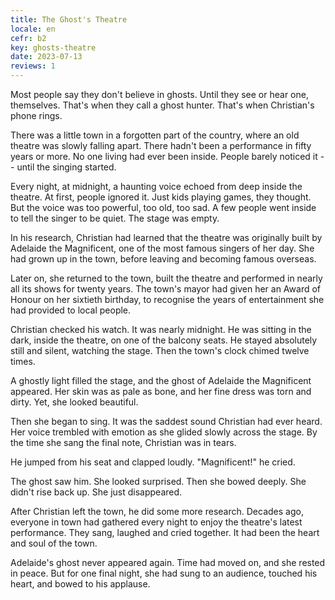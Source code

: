 ```yaml
---
title: The Ghost's Theatre
locale: en
cefr: b2
key: ghosts-theatre
date: 2023-07-13
reviews: 1
---
```


Most people say they don't believe in ghosts. Until they see or hear one, themselves. That's when they call a ghost hunter. That's when Christian's phone rings.

There was a little town in a forgotten part of the country, where an old theatre was slowly falling apart. There hadn't been a performance in fifty years or more. No one living had ever been inside. People barely noticed it -- until the singing started.

Every night, at midnight, a haunting voice echoed from deep inside the theatre. At first, people ignored it. Just kids playing games, they thought. But the voice was too powerful, too old, too sad. A few people went inside to tell the singer to be quiet. The stage was empty.

In his research, Christian had learned that the theatre was originally built by Adelaide the Magnificent, one of the most famous singers of her day. She had grown up in the town, before leaving and becoming famous overseas.

Later on, she returned to the town, built the theatre and performed in nearly all its shows for twenty years. The town's mayor had given her an Award of Honour on her sixtieth birthday, to recognise the years of entertainment she had provided to local people.

Christian checked his watch. It was nearly midnight. He was sitting in the dark, inside the theatre, on one of the balcony seats. He stayed absolutely still and silent, watching the stage. Then the town's clock chimed twelve times.

A ghostly light filled the stage, and the ghost of Adelaide the Magnificent appeared. Her skin was as pale as bone, and her fine dress was torn and dirty. Yet, she looked beautiful.

Then she began to sing. It was the saddest sound Christian had ever heard. Her voice trembled with emotion as she glided slowly across the stage. By the time she sang the final note, Christian was in tears.

He jumped from his seat and clapped loudly. "Magnificent!" he cried.

The ghost saw him. She looked surprised. Then she bowed deeply. She didn't rise back up. She just disappeared.

After Christian left the town, he did some more research. Decades ago, everyone in town had gathered every night to enjoy the theatre's latest performance. They sang, laughed and cried together. It had been the heart and soul of the town.

Adelaide's ghost never appeared again. Time had moved on, and she rested in peace. But for one final night, she had sung to an audience, touched his heart, and bowed to his applause.